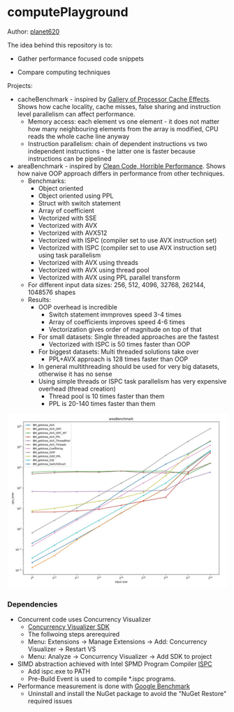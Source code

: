 # computePlayground

Author: [planet620]

The idea behind this repository is to:

- Gather performance focused code snippets

- Compare computing techniques

Projects:

- cacheBenchmark - inspired by [Gallery of Processor Cache Effects]. Shows how cache locality, cache misses, false sharing and instruction level parallelism can affect performance.
    - Memory access: each element vs one element - it does not matter how many neighbouring elements from the array is modified, CPU reads the whole cache line anyway
    - Instruction parallelism: chain of dependent instructions vs two independent instructions - the latter one is faster because instructions can be pipelined
- areaBenchmark - inspired by [Clean Code, Horrible Performance]. Shows how naive OOP approach differs in performance from other techniques. 
    - Benchmarks:
        - Object oriented
        - Object oriented using PPL
    	- Struct with switch statement
    	- Array of coefficient
    	- Vectorized with SSE
    	- Vectorized with AVX
    	- Vectorized with AVX512
    	- Vectorized with ISPC (compiler set to use AVX instruction set)
    	- Vectorized with ISPC (compiler set to use AVX instruction set) using task parallelism
    	- Vectorized with AVX using threads
    	- Vectorized with AVX using thread pool
    	- Vectorized with AVX using PPL parallel transform
    - For different input data sizes: 256, 512, 4096, 32768, 262144, 1048576 shapes
    - Results:
        - OOP overhead is incredible
            - Switch statement immproves speed 3-4 times
            - Array of coefficients improves speed 4-6 times
            - Vectorization gives order of magnitude on top of that
        - For small datasets: Single threaded approaches are the fastest
            - Vectorized with ISPC is 50 times faster than OOP
        - For biggest datasets: Multi threaded solutions take over
            - PPL+AVX approach is 128 times faster than OOP
        - In general multithreading should be used for very big datasets, otherwise it has no sense
        - Using simple threads or ISPC task parallelism has very expensive overhead (thread creation)
            - Thread pool is 10 times faster than them
            - PPL is 20-140 times faster than them

![Results](areaBenchmark/chart.jpg)

### Dependencies

- Concurrent code uses Concurrency Visualizer
	- [Concurrency Visualizer SDK]
    - The follwoing steps arerequired
	- Menu: Extensions -> Manage Extensions -> Add: Concurrency Visualizer -> Restart VS 
    - Menu: Analyze -> Concurrency Visualizer -> Add SDK to project
- SIMD abstraction achieved with Intel SPMD Program Compiler [ISPC]
    - Add ispc.exe to PATH
	- Pre-Build Event is used to compile *.ispc programs.
- Performance measurement is done with [Google Benchmark]
    - Uninstall and install the NuGet package to avoid the "NuGet Restore" required issues

[//]: # (links)

   [planet620]: <https://mpolaczyk.pl>
   [Concurrency Visualizer SDK]: <https://learn.microsoft.com/en-us/archive/blogs/visualizeparallel/introducing-the-concurrency-visualizer-sdk>
   [Google Benchmark]: <https://github.com/google/benchmark>
   [Clean Code, Horrible Performance]: <https://www.youtube.com/watch?v=tD5NrevFtbU&ab_channel=MollyRocket>
   [ISPC]: <https://ispc.github.io/index.html>
   [Gallery of Processor Cache Effects]: <https://igoro.com/archive/gallery-of-processor-cache-effects/>